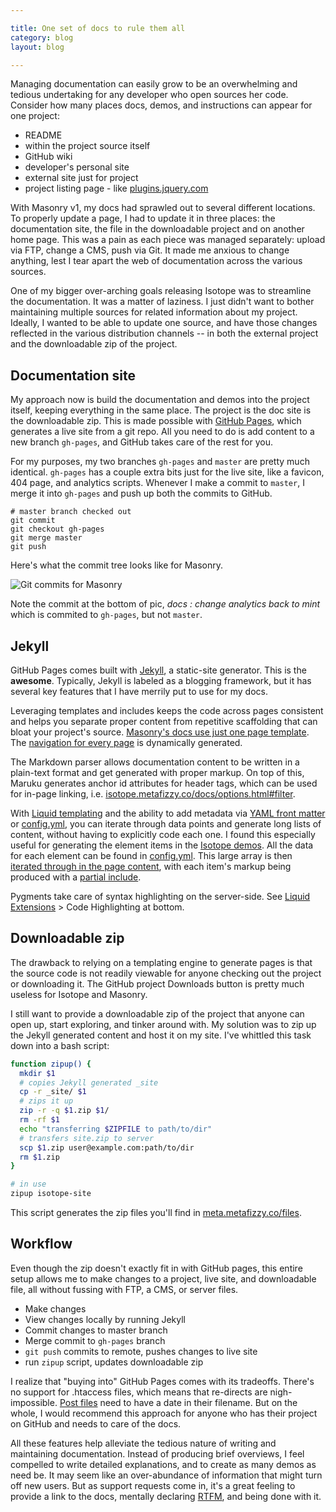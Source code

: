 ```yaml
---

title: One set of docs to rule them all
category: blog
layout: blog

---
```


Managing documentation can easily grow to be an overwhelming and tedious undertaking for any developer who open sources her code. Consider how many places docs, demos, and instructions can appear for one project:

+ README
+ within the project source itself
+ GitHub wiki
+ developer's personal site
+ external site just for project
+ project listing page - like [plugins.jquery.com](http://plugins.jquery.com/)

With Masonry v1, my docs had sprawled out to several different locations. To properly update a page, I had to update it in three places: the documentation site, the file in the downloadable project and on another home page. This was a pain as each piece was managed separately: upload via FTP, change a CMS, push via Git. It made me anxious to change anything, lest I tear apart the web of documentation across the various sources.

One of my bigger over-arching goals releasing Isotope was to streamline the documentation. It was a matter of laziness. I just didn't want to bother maintaining multiple sources for related information about my project. Ideally, I wanted to be able to update one source, and have those changes reflected in the various distribution channels -- in both the external project and the downloadable zip of the project.

## Documentation site

My approach now is build the documentation and demos into the project itself, keeping everything in the same place. The project is the doc site is the downloadable zip. This is made possible with [GitHub Pages](http://pages.github.com), which generates a live site from a git repo. All you need to do is add content to a new branch `gh-pages`, and GitHub takes care of the rest for you.

For my purposes, my two branches `gh-pages` and `master` are pretty much identical. `gh-pages` has a couple extra bits just for the live site, like a favicon, 404 page, and analytics scripts. Whenever I make a commit to `master`, I merge it into `gh-pages` and push up both the commits to GitHub.

    # master branch checked out
    git commit
    git checkout gh-pages
    git merge master
    git push

Here's what the commit tree looks like for Masonry.

![Git commits for Masonry](http://i.imgur.com/W3xk1.png)

Note the commit at the bottom of pic, _docs : change analytics back to mint_ which is commited to `gh-pages`, but not `master`.

## Jekyll

GitHub Pages comes built with [Jekyll](https://github.com/mojombo/jekyll/wiki), a static-site generator. This is the **awesome**. Typically, Jekyll is labeled as a blogging framework, but it has several key features that I have merrily put to use for my docs.

Leveraging templates and includes keeps the code across pages consistent and helps you separate proper content from repetitive scaffolding that can bloat your project's source. [Masonry's docs use just one page template](https://github.com/desandro/masonry/blob/61b45b08bf3/_layouts/default.html). The [navigation for every page](https://github.com/desandro/masonry/blob/61b45b08bf3/_layouts/default.html#L26) is dynamically generated.

The Markdown parser allows documentation content to be written in a plain-text format and get generated with proper markup. On top of this, Maruku generates anchor id attributes for header tags, which can be used for in-page linking, i.e. [isotope.metafizzy.co/docs/options.html#filter](http://isotope.metafizzy.co/docs/options.html#filter).

With [Liquid templating](https://github.com/shopify/liquid/wiki/liquid-for-designers) and the ability to add metadata via [YAML front matter](https://github.com/mojombo/jekyll/wiki/YAML-Front-Matter) or [config.yml](https://github.com/mojombo/jekyll/wiki/Configuration), you can iterate through data points and generate long lists of content, without having to explicitly code each one. I found this especially useful for generating the element items in the [Isotope demos](http://isotope.metafizzy.co/demos/elements-complete.html). All the data for each element can be found in [config.yml](https://github.com/desandro/isotope/blob/821095db/_config.yml#L12). This large array is then [iterated through in the page content](https://github.com/desandro/isotope/blob/f04c61160d4e974b7ca3ab0a83af29fc9a4902fd/_posts/demos/2010-12-13-elements-complete.html#L10-13), with each item's markup being produced with a [partial include](https://github.com/desandro/isotope/blob/295253d0cd96c980be3f31a79ef8c6c808d2ae30/_includes/element-partial.html).

Pygments take care of syntax highlighting on the server-side. See [Liquid Extensions](https://github.com/mojombo/jekyll/wiki/Liquid-Extensions) > Code Highlighting at bottom.

## Downloadable zip

The drawback to relying on a templating engine to generate pages is that the source code is not readily viewable for anyone checking out the project or downloading it. The GitHub project Downloads button is pretty much useless for Isotope and Masonry.

I still want to provide a downloadable zip of the project that anyone can open up, start exploring, and tinker around with. My solution was to zip up the Jekyll generated content and host it on my site. I've whittled this task down into a bash script:

``` bash
function zipup() {
  mkdir $1
  # copies Jekyll generated _site
  cp -r _site/ $1
  # zips it up
  zip -r -q $1.zip $1/
  rm -rf $1
  echo "transferring $ZIPFILE to path/to/dir"
  # transfers site.zip to server
  scp $1.zip user@example.com:path/to/dir
  rm $1.zip
}

# in use
zipup isotope-site
```

This script generates the zip files you'll find in [meta.metafizzy.co/files](http://meta.metafizzy.co/files).

## Workflow

Even though the zip doesn't exactly fit in with GitHub pages, this entire setup allows me to make changes to a project, live site, and downloadable file, all without fussing with FTP, a CMS, or server files.

+ Make changes
+ View changes locally by running Jekyll
+ Commit changes to master branch
+ Merge commit to `gh-pages` branch
+ `git push` commits to remote, pushes changes to live site
+ run `zipup` script, updates downloadable zip

I realize that "buying into" GitHub Pages comes with its tradeoffs. There's no support for .htaccess files, which means that re-directs are nigh-impossible. [Post files](https://github.com/desandro/isotope/tree/821095dbc/_posts/demos) need to have a date in their filename. But on the whole, I would recommend this approach for anyone who has their project on GitHub and needs to care of the docs.

All these features help alleviate the tedious nature of writing and maintaining documentation. Instead of producing brief overviews, I feel compelled to write detailed explanations, and to create as many demos as need be. It may seem like an over-abundance of information that might turn off new users. But as support requests come in, it's a great feeling to provide a link to the docs, mentally declaring [RTFM](http://en.wikipedia.org/wiki/RTFM), and being done with it.